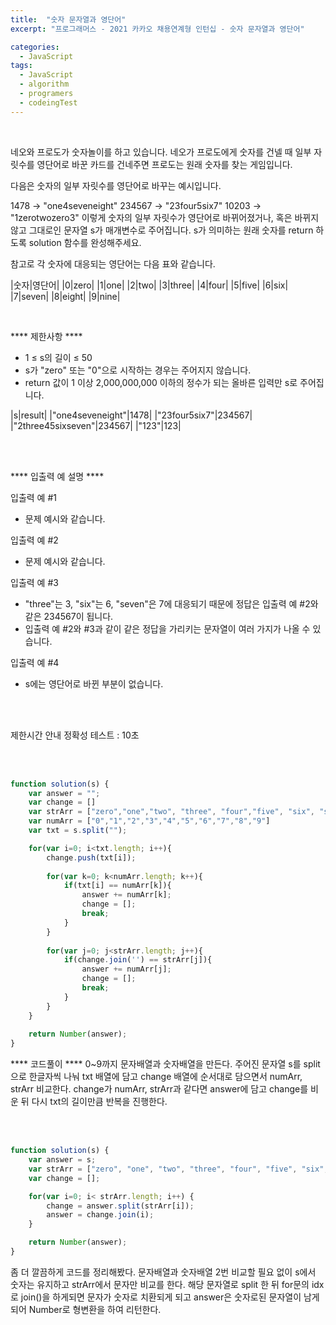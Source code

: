 ```yaml
---
title:  "숫자 문자열과 영단어"
excerpt: "프로그래머스 - 2021 카카오 채용연계형 인턴십 - 숫자 문자열과 영단어"

categories:
  - JavaScript
tags: 
  - JavaScript
  - algorithm 
  - programers
  - codeingTest
---
```


<br/>


네오와 프로도가 숫자놀이를 하고 있습니다. 네오가 프로도에게 숫자를 건넬 때 일부 자릿수를 영단어로 바꾼 카드를 건네주면 프로도는 원래 숫자를 찾는 게임입니다.

다음은 숫자의 일부 자릿수를 영단어로 바꾸는 예시입니다.

1478 → "one4seveneight"
234567 → "23four5six7"
10203 → "1zerotwozero3"
이렇게 숫자의 일부 자릿수가 영단어로 바뀌어졌거나, 혹은 바뀌지 않고 그대로인 문자열 s가 매개변수로 주어집니다. s가 의미하는 원래 숫자를 return 하도록 solution 함수를 완성해주세요.

참고로 각 숫자에 대응되는 영단어는 다음 표와 같습니다.


|숫자|영단어|
|0|zero|
|1|one|
|2|two|
|3|three|
|4|four|
|5|five|
|6|six|
|7|seven|
|8|eight|
|9|nine|

<br/>

**** 제한사항 ****

 - 1 ≤ s의 길이 ≤ 50
 - s가 "zero" 또는 "0"으로 시작하는 경우는 주어지지 않습니다.
 - return 값이 1 이상 2,000,000,000 이하의 정수가 되는 올바른 입력만 s로 주어집니다.


|s|result|
|"one4seveneight"|1478|
|"23four5six7"|234567|
|"2three45sixseven"|234567|
|"123"|123|

<br/><br/>

**** 입출력 예 설명 ****

입출력 예 #1
 - 문제 예시와 같습니다.



입출력 예 #2

 - 문제 예시와 같습니다.



입출력 예 #3

 - "three"는 3, "six"는 6, "seven"은 7에 대응되기 때문에 정답은 입출력 예 #2와 같은 234567이 됩니다.
 - 입출력 예 #2와 #3과 같이 같은 정답을 가리키는 문자열이 여러 가지가 나올 수 있습니다.



입출력 예 #4

 - s에는 영단어로 바뀐 부분이 없습니다.


<br/><br/>

제한시간 안내
정확성 테스트 : 10초


<br/><br/>



```javascript
function solution(s) {
    var answer = "";
    var change = []
    var strArr = ["zero","one","two", "three", "four","five", "six", "seven", "eight","nine"]
    var numArr = ["0","1","2","3","4","5","6","7","8","9"]
    var txt = s.split("");

    for(var i=0; i<txt.length; i++){
        change.push(txt[i]);
        
        for(var k=0; k<numArr.length; k++){
            if(txt[i] == numArr[k]){
                answer += numArr[k];
                change = [];
                break;
            }
        }
        
        for(var j=0; j<strArr.length; j++){
            if(change.join('') == strArr[j]){
                answer += numArr[j];
                change = [];
                break;
            }
        }
    }
    
    return Number(answer);
}
```

**** 코드풀이 ****
0~9까지 문자배열과 숫자배열을 만든다. 주어진 문자열 s를 split으로 한글자씩 나눠 txt 배열에 담고
change 배열에 순서대로 담으면서 numArr, strArr 비교한다. change가 numArr, strArr과 같다면
answer에 담고 change를 비운 뒤 다시 txt의 길이만큼 반복을 진행한다.


<br/><br/>

```javascript
function solution(s) {
    var answer = s;
    var strArr = ["zero", "one", "two", "three", "four", "five", "six", "seven", "eight", "nine"];
    var change = [];

    for(var i=0; i< strArr.length; i++) {
        change = answer.split(strArr[i]);
        answer = change.join(i);
    }

    return Number(answer);
}
```

좀 더 깔끔하게 코드를 정리해봤다. 문자배열과 숫자배열 2번 비교할 필요 없이 s에서 숫자는 유지하고
strArr에서 문자만 비교를 한다. 
해당 문자열로 split 한 뒤 for문의 idx로 join()을 하게되면
문자가 숫자로 치환되게 되고 answer은 숫자로된 문자열이 남게 되어 Number로 형변환을 하여 리턴한다.